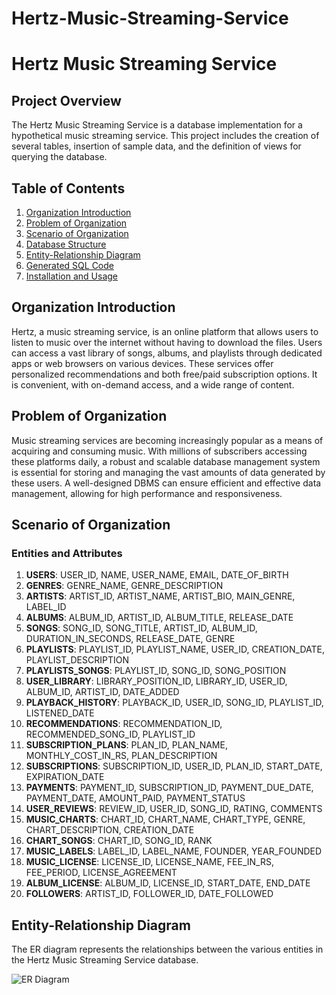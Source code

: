 # Hertz-Music-Streaming-Service
# Hertz Music Streaming Service

## Project Overview

The Hertz Music Streaming Service is a database implementation for a hypothetical music streaming service. This project includes the creation of several tables, insertion of sample data, and the definition of views for querying the database.

## Table of Contents

1. [Organization Introduction](#organization-introduction)
2. [Problem of Organization](#problem-of-organization)
3. [Scenario of Organization](#scenario-of-organization)
4. [Database Structure](#database-structure)
5. [Entity-Relationship Diagram](#entity-relationship-diagram)
6. [Generated SQL Code](#generated-sql-code)
7. [Installation and Usage](#installation-and-usage)

## Organization Introduction

Hertz, a music streaming service, is an online platform that allows users to listen to music over the internet without having to download the files. Users can access a vast library of songs, albums, and playlists through dedicated apps or web browsers on various devices. These services offer personalized recommendations and both free/paid subscription options. It is convenient, with on-demand access, and a wide range of content.

## Problem of Organization

Music streaming services are becoming increasingly popular as a means of acquiring and consuming music. With millions of subscribers accessing these platforms daily, a robust and scalable database management system is essential for storing and managing the vast amounts of data generated by these users. A well-designed DBMS can ensure efficient and effective data management, allowing for high performance and responsiveness.

## Scenario of Organization

### Entities and Attributes

1. **USERS**: USER_ID, NAME, USER_NAME, EMAIL, DATE_OF_BIRTH
2. **GENRES**: GENRE_NAME, GENRE_DESCRIPTION
3. **ARTISTS**: ARTIST_ID, ARTIST_NAME, ARTIST_BIO, MAIN_GENRE, LABEL_ID
4. **ALBUMS**: ALBUM_ID, ARTIST_ID, ALBUM_TITLE, RELEASE_DATE
5. **SONGS**: SONG_ID, SONG_TITLE, ARTIST_ID, ALBUM_ID, DURATION_IN_SECONDS, RELEASE_DATE, GENRE
6. **PLAYLISTS**: PLAYLIST_ID, PLAYLIST_NAME, USER_ID, CREATION_DATE, PLAYLIST_DESCRIPTION
7. **PLAYLISTS_SONGS**: PLAYLIST_ID, SONG_ID, SONG_POSITION
8. **USER_LIBRARY**: LIBRARY_POSITION_ID, LIBRARY_ID, USER_ID, ALBUM_ID, ARTIST_ID, DATE_ADDED
9. **PLAYBACK_HISTORY**: PLAYBACK_ID, USER_ID, SONG_ID, PLAYLIST_ID, LISTENED_DATE
10. **RECOMMENDATIONS**: RECOMMENDATION_ID, RECOMMENDED_SONG_ID, PLAYLIST_ID
11. **SUBSCRIPTION_PLANS**: PLAN_ID, PLAN_NAME, MONTHLY_COST_IN_RS, PLAN_DESCRIPTION
12. **SUBSCRIPTIONS**: SUBSCRIPTION_ID, USER_ID, PLAN_ID, START_DATE, EXPIRATION_DATE
13. **PAYMENTS**: PAYMENT_ID, SUBSCRIPTION_ID, PAYMENT_DUE_DATE, PAYMENT_DATE, AMOUNT_PAID, PAYMENT_STATUS
14. **USER_REVIEWS**: REVIEW_ID, USER_ID, SONG_ID, RATING, COMMENTS
15. **MUSIC_CHARTS**: CHART_ID, CHART_NAME, CHART_TYPE, GENRE, CHART_DESCRIPTION, CREATION_DATE
16. **CHART_SONGS**: CHART_ID, SONG_ID, RANK
17. **MUSIC_LABELS**: LABEL_ID, LABEL_NAME, FOUNDER, YEAR_FOUNDED
18. **MUSIC_LICENSE**: LICENSE_ID, LICENSE_NAME, FEE_IN_RS, FEE_PERIOD, LICENSE_AGREEMENT
19. **ALBUM_LICENSE**: ALBUM_ID, LICENSE_ID, START_DATE, END_DATE
20. **FOLLOWERS**: ARTIST_ID, FOLLOWER_ID, DATE_FOLLOWED

## Entity-Relationship Diagram

The ER diagram represents the relationships between the various entities in the Hertz Music Streaming Service database.

![ER Diagram](path/to/your/ER-diagram.png) <!-- Replace with actual path to ER diagram image -->


